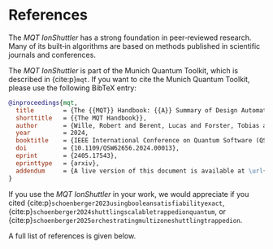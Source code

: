 # References

The _MQT IonShuttler_ has a strong foundation in peer‑reviewed research.
Many of its built‑in algorithms are based on methods published in scientific journals and conferences.

The _MQT IonShuttler_ is part of the Munich Quantum Toolkit, which is described in {cite:p}`mqt`.
If you want to cite the Munich Quantum Toolkit, please use the following BibTeX entry:

```bibtex
@inproceedings{mqt,
  title        = {The {{MQT}} Handbook: {{A}} Summary of Design Automation Tools and Software for Quantum Computing},
  shorttitle   = {{The MQT Handbook}},
  author       = {Wille, Robert and Berent, Lucas and Forster, Tobias and Kunasaikaran, Jagatheesan and Mato, Kevin and Peham, Tom and Quetschlich, Nils and Rovara, Damian and Sander, Aaron and Schmid, Ludwig and Schoenberger, Daniel and Stade, Yannick and Burgholzer, Lukas},
  year         = 2024,
  booktitle    = {IEEE International Conference on Quantum Software (QSW)},
  doi          = {10.1109/QSW62656.2024.00013},
  eprint       = {2405.17543},
  eprinttype   = {arxiv},
  addendum     = {A live version of this document is available at \url{https://mqt.readthedocs.io}}
}
```

If you use the _MQT IonShuttler_ in your work, we would appreciate if you cited {cite:p}`schoenberger2023usingbooleansatisfiabilityexact`, {cite:p}`schoenberger2024shuttlingscalabletrappedionquantum`, or {cite:p}`schoenberger2025orchestratingmultizoneshuttlingtrappedion`.

A full list of references is given below.

```{bibliography}

```
